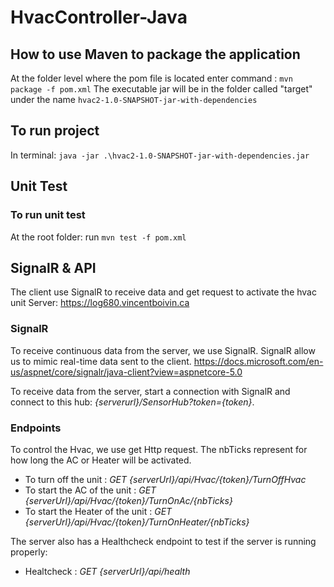 
# HvacController-Java

## How to use Maven to package the application
At the folder level where the pom file is located enter command : ```mvn package -f pom.xml``` 
The executable jar will be in the folder called "target" under the name ```hvac2-1.0-SNAPSHOT-jar-with-dependencies```

## To run project
In terminal: ```java -jar .\hvac2-1.0-SNAPSHOT-jar-with-dependencies.jar```


## Unit Test

### To run unit test
At the root folder: run ```mvn test -f pom.xml```

## SignalR & API
The client use SignalR to receive data and get request to activate the hvac unit
Server: https://log680.vincentboivin.ca

### SignalR
To receive continuous data from the server, we use SignalR. SignalR allow us to mimic real-time data sent to the client. https://docs.microsoft.com/en-us/aspnet/core/signalr/java-client?view=aspnetcore-5.0

To receive data from the server, start a connection with SignalR and connect to this hub: *{serverurl}/SensorHub?token={token}*.

### Endpoints
To control the Hvac, we use get Http request. The nbTicks represent for how long the AC or Heater will be activated.

- To turn off the unit : *GET {serverUrl}/api/Hvac/{token}/TurnOffHvac*
- To start the AC of the unit : *GET {serverUrl}/api/Hvac/{token}/TurnOnAc/{nbTicks}*
- To start the Heater of the unit : *GET {serverUrl}/api/Hvac/{token}/TurnOnHeater/{nbTicks}*

The server also has a Healthcheck endpoint to test if the server is running properly:
- Healtcheck : *GET {serverUrl}/api/health*

